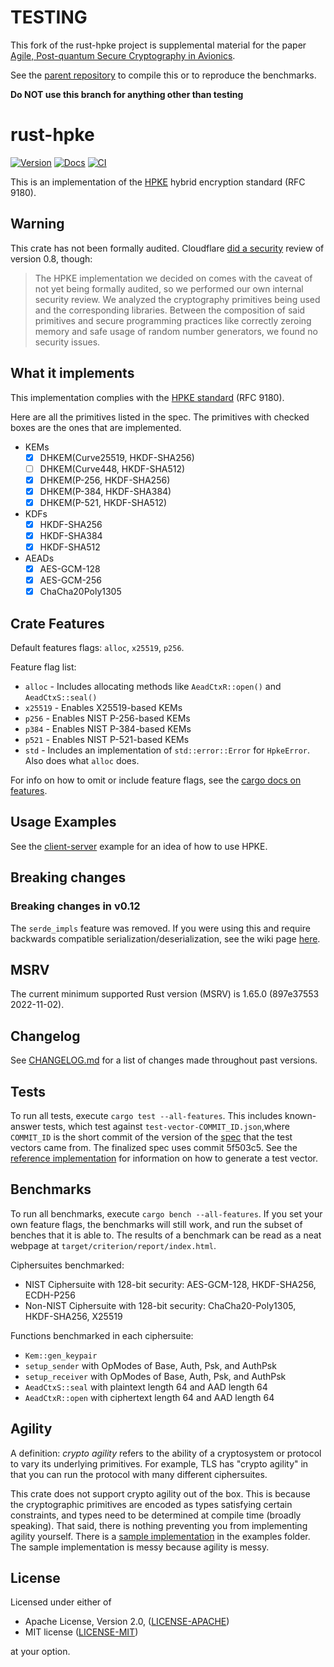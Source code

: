 # TESTING

This fork of the rust-hpke project is supplemental material for the paper [Agile, Post-quantum Secure Cryptography in Avionics](https://eprint.iacr.org/2024/667).

See the [parent repository](https://github.com/rosenpass/paper-hpke-in-avionics-supplemental) to compile this or to reproduce the benchmarks.

**Do NOT use this branch for anything other than testing**

rust-hpke
=========
[![Version](https://img.shields.io/crates/v/hpke.svg)](https://crates.io/crates/hpke)
[![Docs](https://docs.rs/hpke/badge.svg)](https://docs.rs/hpke)
[![CI](https://github.com/rozbb/rust-hpke/workflows/CI/badge.svg)](https://github.com/rozbb/rust-hpke/actions)

This is an implementation of the [HPKE](https://www.rfc-editor.org/rfc/rfc9180.html) hybrid encryption standard (RFC 9180).

Warning
-------

This crate has not been formally audited. Cloudflare [did a security](https://blog.cloudflare.com/using-hpke-to-encrypt-request-payloads/) review of version 0.8, though:

> The HPKE implementation we decided on comes with the caveat of not yet being
> formally audited, so we performed our own internal security review. We
> analyzed the cryptography primitives being used and the corresponding
> libraries. Between the composition of said primitives and secure programming
> practices like correctly zeroing memory and safe usage of random number
> generators, we found no security issues.

What it implements
------------------

This implementation complies with the [HPKE standard](https://www.rfc-editor.org/rfc/rfc9180.html) (RFC 9180).

Here are all the primitives listed in the spec. The primitives with checked boxes are the ones that are implemented.

* KEMs
    - [X] DHKEM(Curve25519, HKDF-SHA256)
    - [ ] DHKEM(Curve448, HKDF-SHA512)
    - [X] DHKEM(P-256, HKDF-SHA256)
    - [X] DHKEM(P-384, HKDF-SHA384)
    - [X] DHKEM(P-521, HKDF-SHA512)
* KDFs
    - [X] HKDF-SHA256
    - [X] HKDF-SHA384
    - [X] HKDF-SHA512
* AEADs
    - [X] AES-GCM-128
    - [X] AES-GCM-256
    - [X] ChaCha20Poly1305

Crate Features
--------------

Default features flags: `alloc`, `x25519`, `p256`.

Feature flag list:

* `alloc` - Includes allocating methods like `AeadCtxR::open()` and `AeadCtxS::seal()`
* `x25519` - Enables X25519-based KEMs
* `p256` - Enables NIST P-256-based KEMs
* `p384` - Enables NIST P-384-based KEMs
* `p521` - Enables NIST P-521-based KEMs
* `std` - Includes an implementation of `std::error::Error` for `HpkeError`. Also does what `alloc` does.

For info on how to omit or include feature flags, see the [cargo docs on features](https://doc.rust-lang.org/cargo/reference/specifying-dependencies.html#choosing-features).

Usage Examples
--------------

See the [client-server](examples/client_server.rs) example for an idea of how to use HPKE.

Breaking changes
----------------

### Breaking changes in v0.12

The `serde_impls` feature was removed. If you were using this and require backwards compatible serialization/deserialization, see the wiki page [here](https://github.com/rozbb/rust-hpke/wiki/Migrating-away-from-the-serde_impls-feature).

MSRV
----

The current minimum supported Rust version (MSRV) is 1.65.0 (897e37553 2022-11-02).

Changelog
---------

See [CHANGELOG.md](CHANGELOG.md) for a list of changes made throughout past versions.

Tests
-----

To run all tests, execute `cargo test --all-features`. This includes known-answer tests, which test against `test-vector-COMMIT_ID.json`,where `COMMIT_ID` is the short commit of the version of the [spec](https://github.com/cfrg/draft-irtf-cfrg-hpke) that the test vectors came from. The finalized spec uses commit 5f503c5. See the [reference implementation](https://github.com/cisco/go-hpke) for information on how to generate a test vector.

Benchmarks
----------

To run all benchmarks, execute `cargo bench --all-features`. If you set your own feature flags, the benchmarks will still work, and run the subset of benches that it is able to. The results of a benchmark can be read as a neat webpage at `target/criterion/report/index.html`.

Ciphersuites benchmarked:

* NIST Ciphersuite with 128-bit security: AES-GCM-128, HKDF-SHA256, ECDH-P256
* Non-NIST Ciphersuite with 128-bit security: ChaCha20-Poly1305, HKDF-SHA256, X25519

Functions benchmarked in each ciphersuite:

* `Kem::gen_keypair`
* `setup_sender` with OpModes of Base, Auth, Psk, and AuthPsk
* `setup_receiver` with OpModes of Base, Auth, Psk, and AuthPsk
* `AeadCtxS::seal` with plaintext length 64 and AAD length 64
* `AeadCtxR::open` with ciphertext length 64 and AAD length 64

Agility
-------

A definition: *crypto agility* refers to the ability of a cryptosystem or protocol to vary its underlying primitives. For example, TLS has "crypto agility" in that you can run the protocol with many different ciphersuites.

This crate does not support crypto agility out of the box. This is because the cryptographic primitives are encoded as types satisfying certain constraints, and types need to be determined at compile time (broadly speaking). That said, there is nothing preventing you from implementing agility yourself. There is a [sample implementation](examples/agility.rs) in the examples folder. The sample implementation is messy because agility is messy.

License
-------

Licensed under either of

 * Apache License, Version 2.0, ([LICENSE-APACHE](LICENSE-APACHE))
 * MIT license ([LICENSE-MIT](LICENSE-MIT))

at your option.
